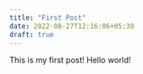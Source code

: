 ```yaml
---
title: "First Post"
date: 2022-08-27T12:16:06+05:30
draft: true
---
```


This is my first post! Hello world!

